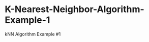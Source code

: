 K-Nearest-Neighbor-Algorithm-Example-1
======================================

kNN Algorithm Example #1
